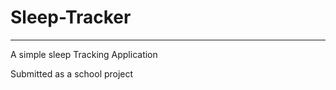 # Sleep-Tracker

--------------------------
A simple sleep Tracking Application

Submitted as a school project


